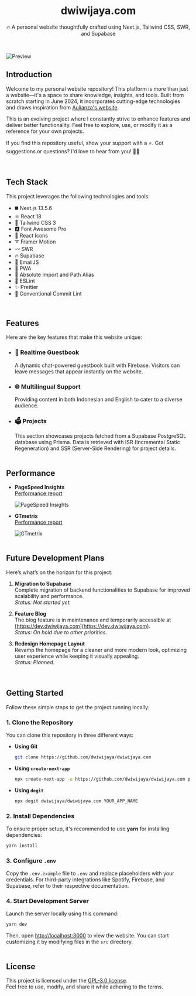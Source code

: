 <div align="center">
  <h1>dwiwijaya.com</h1>
  <p>🔥 A personal website thoughtfully crafted using Next.js, Tailwind CSS, SWR, and Supabase</p>
</div>
<br />

![Preview](/assets/preview-light.png)

## Introduction

Welcome to my personal website repository! This platform is more than just a website—it's a space to share knowledge, insights, and tools. Built from scratch starting in June 2024, it incorporates cutting-edge technologies and draws inspiration from <a href="https://aulianza.id/" target="_blank" rel="noopener noreferrer">Aulianza's website</a>.  

This is an evolving project where I constantly strive to enhance features and deliver better functionality. Feel free to explore, use, or modify it as a reference for your own projects.  

If you find this repository useful, show your support with a ⭐. Got suggestions or questions? I'd love to hear from you! 🧑‍💻  
<br /><br />

## Tech Stack

This project leverages the following technologies and tools:  

- ◼️ Next.js 13.5.6
- ⚛️ React 18
- 💠 Tailwind CSS 3
- 🅰️ Font Awesome Pro
- 💢 React Icons
- ➰ Framer Motion
- 〰️ SWR
- 🔥 Supabase
- 📧 EmailJS
- 📱 PWA
- 🧿 Absolute Import and Path Alias
- 📏 ESLint
- ✨ Prettier
- 📌 Conventional Commit Lint
<br />

## Features

Here are the key features that make this website unique:

- ### 💬 Realtime Guestbook  
  A dynamic chat-powered guestbook built with Firebase. Visitors can leave messages that appear instantly on the website.
- ### 🌐 Multilingual Support  
  Providing content in both Indonesian and English to cater to a diverse audience.
- ### 🗳 Projects  
  This section showcases projects fetched from a Supabase PostgreSQL database using Prisma. Data is retrieved with ISR (Incremental Static Regeneration) and SSR (Server-Side Rendering) for project details.
<br /><br />

## Performance

- **PageSpeed Insights**  
  [Performance report](https://pagespeed.web.dev/analysis/https-dwiwijaya-com/spw0h9zc7j?form_factor=desktop)  

  ![PageSpeed Insights](/assets/pagespeed.png)

- **GTmetrix**  
  [Performance report](https://gtmetrix.com/reports/dwiwijaya.com/K78O0zLh/)  

  ![GTmetrix](/assets/gtmetrix.png)
<br /><br />

## Future Development Plans

Here’s what’s on the horizon for this project:  

1. **Migration to Supabase**  
   Complete migration of backend functionalities to Supabase for improved scalability and performance.  
   *Status: Not started yet.*  

2. **Feature Blog**  
   The blog feature is in maintenance and temporarily accessible at [https://dev.dwiwijaya.com](https://dev.dwiwijaya.com).  
   *Status: On hold due to other priorities.*  

3. **Redesign Homepage Layout**  
   Revamp the homepage for a cleaner and more modern look, optimizing user experience while keeping it visually appealing.  
   *Status: Planned.*  
<br /><br />

## Getting Started

Follow these simple steps to get the project running locally:

### 1. Clone the Repository  

You can clone this repository in three different ways:  

- **Using Git**  
  ```bash
  git clone https://github.com/dwiwijaya/dwiwijaya.com
  ```

- **Using `create-next-app`**  
  ```bash
  npx create-next-app -e https://github.com/dwiwijaya/dwiwijaya.com project-name
  ```

- **Using `degit`**  
  ```bash
  npx degit dwiwijaya/dwiwijaya.com YOUR_APP_NAME
  ```

### 2. Install Dependencies  

To ensure proper setup, it's recommended to use **yarn** for installing dependencies:  
```bash
yarn install
```  

### 3. Configure `.env`  

Copy the `.env.example` file to `.env` and replace placeholders with your credentials. For third-party integrations like Spotify, Firebase, and Supabase, refer to their respective documentation.  

### 4. Start Development Server  

Launch the server locally using this command:  
```bash
yarn dev
```  

Then, open [http://localhost:3000](http://localhost:3000) to view the website. You can start customizing it by modifying files in the `src` directory.
<br /><br />

## License  

This project is licensed under the [GPL-3.0 license](https://github.com/dwiwijaya/dwiwijaya.com/blob/master/LICENSE).  
Feel free to use, modify, and share it while adhering to the terms.
